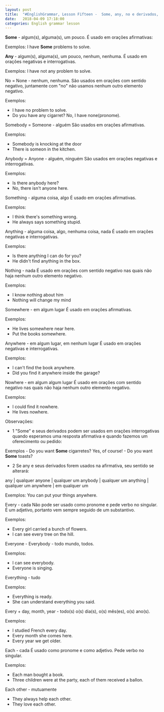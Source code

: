 ```yaml
---
layout: post
title:  "#EnglishGrammar, Lesson Fifteen -  Some, any, no e derivados, every, each e derivados"
date:   2018-04-09 17:18:00
categories: English grammar lesson
---
```


__Some__ - algum(s), alguma(s), um pouco.
É usado em orações afirmativas:

Exemplos: I have **Some** problems to solve.

 **Any** - algum(s), alguma(s), um pouco, nenhum, nenhuma.
É usado em orações negativas e interrogativas.

Exemplos: I have not any problem to solve.

No = None - nenhum, nenhuma.
São usados em orações com sentido negativo, juntamente com "no" não usamos nenhum outro elemento negativo.

Exemplos:

 - I have no problem to solve.
 - Do you have any cigarret? No, I have none(pronome).

Somebody = Someone - alguém
São usados em orações afirmativas.

Exemplos:

 - Somebody is knocking at the door
 - There is someon in the kitchen.

 Anybody = Anyone - alguém, ninguém
 São usados em orações negativas e interrogativas.

 Exemplos:

  - Is there anybody here?
  - No, there isn't anyone here.

Something - alguma coisa, algo
É usado em orações afirmativas.

Exemplos:

 - I think there's something wrong.
 - He always says something stupid.

Anything - alguma coisa, algo, nenhuma coisa, nada
É usado em orações negativas e interrogativas.

Exemplos: 

 - Is there anything I can do for you?
 - He didn't find anything in the box.

Nothing - nada
É usado em orações com sentido negativo nas quais não haja nenhum outro elemento negativo.

Exemplos:

 - I know nothing about him
 - Nothing will change my mind

Somewhere - em algum lugar
É usado em orações afirmativas.

Exemplos:

 - He lives somewhere near here.
 - Put the books somewhere.

Anywhere  - em algum lugar, em nenhum lugar
É usado em orações negativas e interrogativas.

Exemplos:

 - I can't find the book anywhere.
 - Did you find it anywhere inside the garage?

Nowhere - em algum algum lugar 
É usado em orações com sentido negativo nas quais não haja nenhum outro elemento negativo.

Exemplos:

 - I could find it nowhere.
 - He lives nowhere.

Observações:

 - 1 "Some" e seus derivados podem ser usados em orações interrogativas quando esperamos uma resposta afirmativa e quando fazemos um oferecimento ou pedido:

 Exemplos
 	- Do you want **Some** cigarretes? Yes, of course!
 	- Do you want **Some** toasts?

 - 2 Se any e seus derivados forem usados na afirmativa, seu sentido se alterará:

any | qualquer
anyone | qualquer um
anybody | qualquer um
anything | qualquer um
anywhere | em qualquer um

Exemplos: You can put your things anywhere.

Every - cada
Não pode ser usado como pronome e pede verbo no singular. É um adjetivo, portanto vem sempre seguido de um substantivo.

Exemplos:

 - Every girl carried a bunch of flowers.
 - I can see every tree on the hill.

Everyone - Everybody - todo mundo, todos.

Exemplos:

 - I can see everybody.
 - Everyone is singing.

Everything - tudo

Exemplos:

 - Everything is ready.
 - She can understand everything you said.

Every + day, month, year - todo(s) o(s) dia(s), o(s) mês(es), o(s) ano(s).

Exemplos:

 - I studied French every day.
 - Every month she comes here.
 - Every year we get older.

Each - cada
É usado como pronome e como adjetivo. Pede verbo no singular.

Exemplos:

 - Each man bought a book.
 - Three children were at the party, each of them received a ballon.

Each other - mutuamente

 - They always help each other.
 - They love each other.